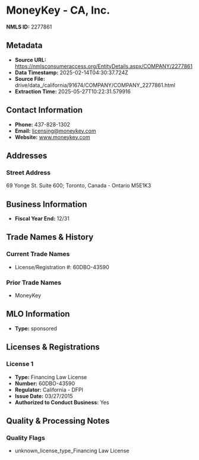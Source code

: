 # MoneyKey - CA, Inc.

**NMLS ID:** 2277861

## Metadata
- **Source URL:** https://nmlsconsumeraccess.org/EntityDetails.aspx/COMPANY/2277861
- **Data Timestamp:** 2025-02-14T04:30:37.724Z
- **Source File:** drive/data_/california/91674/COMPANY/COMPANY_2277861.html
- **Extraction Time:** 2025-05-27T10:22:31.579916

## Contact Information
- **Phone:** 437-828-1302
- **Email:** licensing@moneykey.com
- **Website:** www.moneykey.com

## Addresses
### Street Address
69 Yonge St. Suite 600; Toronto, Canada - Ontario M5E1K3

## Business Information
- **Fiscal Year End:** 12/31

## Trade Names & History
### Current Trade Names
- License/Registration #: 60DBO-43590

### Prior Trade Names
- MoneyKey

## MLO Information
- **Type:** sponsored

## Licenses & Registrations

### License 1
- **Type:** Financing Law License
- **Number:** 60DBO-43590
- **Regulator:** California - DFPI
- **Issue Date:** 03/27/2015
- **Authorized to Conduct Business:** Yes

## Quality & Processing Notes
### Quality Flags
- unknown_license_type_Financing Law License
